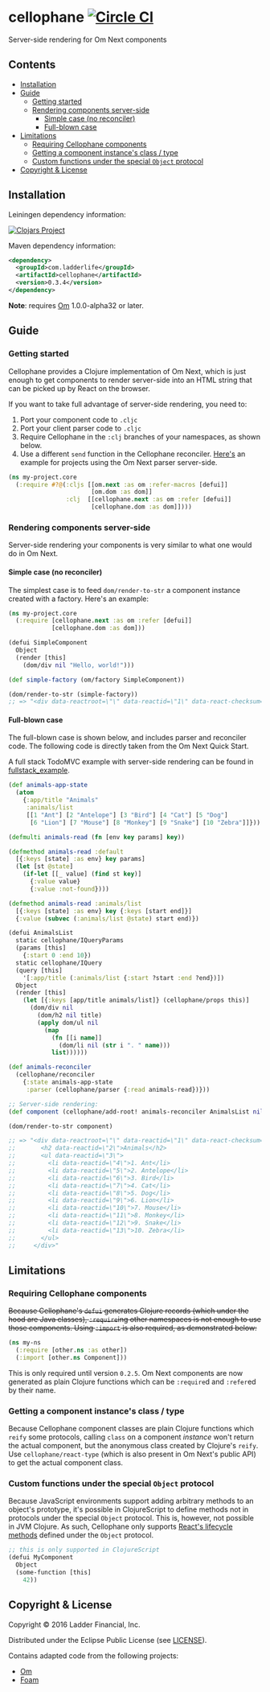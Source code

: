 # cellophane [![Circle CI](https://circleci.com/gh/ladderlife/cellophane.svg?style=svg)](https://circleci.com/gh/ladderlife/cellophane)

Server-side rendering for Om Next components

## Contents

- [Installation](#installation)
- [Guide](#guide)
  - [Getting started](#getting-started)
  - [Rendering components server-side](#rendering-components-server-side)
    - [Simple case (no reconciler)](#simple-case-no-reconciler)
    - [Full-blown case](#full-blown-case)
- [Limitations](#limitations)
  - [Requiring Cellophane components](#requiring-cellophane-components)
  - [Getting a component instance's class / type](#getting-a-component-instances-class--type)
  - [Custom functions under the special `Object` protocol](#custom-functions-under-the-special-object-protocol)
- [Copyright & License](#copyright--license)


## Installation

Leiningen dependency information:

[![Clojars Project](https://clojars.org/com.ladderlife/cellophane/latest-version.svg)](https://clojars.org/com.ladderlife/cellophane)


Maven dependency information:

```xml
<dependency>
  <groupId>com.ladderlife</groupId>
  <artifactId>cellophane</artifactId>
  <version>0.3.4</version>
</dependency>
```

**Note**: requires [Om](https://github.com/omcljs/om) 1.0.0-alpha32 or later.

## Guide

### Getting started

Cellophane provides a Clojure implementation of Om Next, which is just enough to get components to render server-side into an HTML string that can be picked up by React on the browser.

If you want to take full advantage of server-side rendering, you need to:

1. Port your component code to `.cljc`
2. Port your client parser code to `.cljc`
3. Require Cellophane in the `:clj` branches of your namespaces, as shown below.
4. Use a different `send` function in the Cellophane reconciler. [Here's](https://github.com/ladderlife/cellophane/blob/18f39/fullstack_example/src/shared/todomvc/todomvc.cljc#L78-L84) an example for projects using the Om Next parser server-side.


```clojure
(ns my-project.core
  (:require #?@(:cljs [[om.next :as om :refer-macros [defui]]
                       [om.dom :as dom]]
                :clj  [[cellophane.next :as om :refer [defui]]
                       [cellophane.dom :as dom]])))
```

### Rendering components server-side

Server-side rendering your components is very similar to what one would do in Om Next.

#### Simple case (no reconciler)

The simplest case is to feed `dom/render-to-str` a component instance created with a factory. Here's an example:

```clojure
(ns my-project.core
  (:require [cellophane.next :as om :refer [defui]]
            [cellophane.dom :as dom]))

(defui SimpleComponent
  Object
  (render [this]
    (dom/div nil "Hello, world!")))

(def simple-factory (om/factory SimpleComponent))

(dom/render-to-str (simple-factory))
;; => "<div data-reactroot=\"\" data-reactid=\"1\" data-react-checksum=\"1632637923\">Hello, world!</div>"

```

#### Full-blown case

The full-blown case is shown below, and includes parser and reconciler code. The following code is directly taken from the Om Next Quick Start.

A full stack TodoMVC example with server-side rendering can be found in [fullstack_example](./fullstack_example).

```clojure
(def animals-app-state
  (atom
    {:app/title "Animals"
     :animals/list
     [[1 "Ant"] [2 "Antelope"] [3 "Bird"] [4 "Cat"] [5 "Dog"]
      [6 "Lion"] [7 "Mouse"] [8 "Monkey"] [9 "Snake"] [10 "Zebra"]]}))

(defmulti animals-read (fn [env key params] key))

(defmethod animals-read :default
  [{:keys [state] :as env} key params]
  (let [st @state]
    (if-let [[_ value] (find st key)]
      {:value value}
      {:value :not-found})))

(defmethod animals-read :animals/list
  [{:keys [state] :as env} key {:keys [start end]}]
  {:value (subvec (:animals/list @state) start end)})

(defui AnimalsList
  static cellophane/IQueryParams
  (params [this]
    {:start 0 :end 10})
  static cellophane/IQuery
  (query [this]
    '[:app/title (:animals/list {:start ?start :end ?end})])
  Object
  (render [this]
    (let [{:keys [app/title animals/list]} (cellophane/props this)]
      (dom/div nil
        (dom/h2 nil title)
        (apply dom/ul nil
          (map
            (fn [[i name]]
              (dom/li nil (str i ". " name)))
            list))))))

(def animals-reconciler
  (cellophane/reconciler
    {:state animals-app-state
     :parser (cellophane/parser {:read animals-read})}))

;; Server-side rendering:
(def component (cellophane/add-root! animals-reconciler AnimalsList nil))

(dom/render-to-str component)

;; => "<div data-reactroot=\"\" data-reactid=\"1\" data-react-checksum=\"-1712681713\">
;;       <h2 data-reactid=\"2\">Animals</h2>
;;       <ul data-reactid=\"3\">
;;         <li data-reactid=\"4\">1. Ant</li>
;;         <li data-reactid=\"5\">2. Antelope</li>
;;         <li data-reactid=\"6\">3. Bird</li>
;;         <li data-reactid=\"7\">4. Cat</li>
;;         <li data-reactid=\"8\">5. Dog</li>
;;         <li data-reactid=\"9\">6. Lion</li>
;;         <li data-reactid=\"10\">7. Mouse</li>
;;         <li data-reactid=\"11\">8. Monkey</li>
;;         <li data-reactid=\"12\">9. Snake</li>
;;         <li data-reactid=\"13\">10. Zebra</li>
;;       </ul>
;;     </div>"

```


## Limitations

### Requiring Cellophane components

~~Because Cellophane's `defui` generates Clojure records (which under the hood are Java classes), `:require`ing other namespaces is not enough to use those components. Using `:import` is also required, as demonstrated below:~~

```clojure
(ns my-ns
  (:require [other.ns :as other])
  (:import [other.ns Component]))
```

This is only required until version `0.2.5`. Om Next components are now generated as plain Clojure functions which can be `:require`d and `:refer`ed by their name.

### Getting a component instance's class / type

Because Cellophane component classes are plain Clojure functions which `reify` some protocols, calling `class` on a component *instance* won't return the actual component, but the anonymous class created by Clojure's `reify`. Use `cellophane/react-type` (which is also present in Om Next's public API) to get the actual component class.

### Custom functions under the special `Object` protocol

Because JavaScript environments support adding arbitrary methods to an object's prototype, it's possible in ClojureScript to define methods not in protocols under the special `Object` protocol. This is, however, not possible in JVM Clojure. As such, Cellophane only supports [React's lifecycle methods](https://facebook.github.io/react/docs/component-specs.html#lifecycle-methods)  defined under the `Object` protocol.

``` clojure
;; this is only supported in ClojureScript
(defui MyComponent
  Object
  (some-function [this]
    42))
```

## Copyright & License

Copyright © 2016 Ladder Financial, Inc.

Distributed under the Eclipse Public License (see [LICENSE](./LICENSE)).

Contains adapted code from the following projects:

- [Om](https://github.com/omcljs/om)
- [Foam](https://github.com/arohner/foam)
